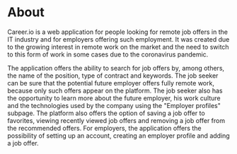 # About

Career.io is a web application for people looking for remote job offers in the IT industry and for employers offering such employment. It was created due to the growing interest in remote work on the market and the need to switch to this form of work in some cases due to the coronavirus pandemic.

The application offers the ability to search for job offers by, among others, the name of the position, type of contract and keywords. The job seeker can be sure that the potential future employer offers fully remote work, because only such offers appear on the platform. The job seeker also has the opportunity to learn more about the future employer, his work culture and the technologies used by the company using the "Employer profiles" subpage. The platform also offers the option of saving a job offer to favorites, viewing recently viewed job offers and removing a job offer from the recommended offers.
For employers, the application offers the possibility of setting up an account, creating an employer profile and adding a job offer.

